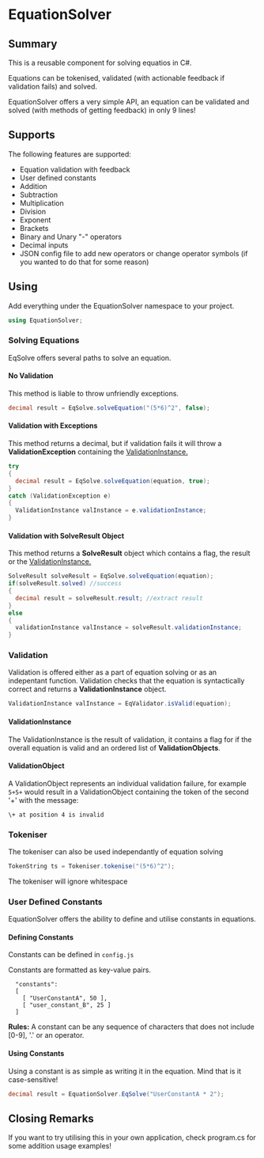 # EquationSolver
## Summary

This is a reusable component for solving equatios in C#.

Equations can be tokenised, validated (with actionable feedback if validation fails) and solved.

EquationSolver offers a very simple API, an equation can be validated and solved (with methods of getting feedback) in only 9 lines!

## Supports
The following features are supported:
- Equation validation with feedback
- User defined constants
- Addition
- Subtraction
- Multiplication
- Division
- Exponent
- Brackets
- Binary and Unary "-" operators
- Decimal inputs
- JSON config file to add new operators or change operator symbols (if you wanted to do that for some reason)

## Using
Add everything under the EquationSolver namespace to your project.
```c#
using EquationSolver;
```
### Solving Equations
EqSolve offers several paths to solve an equation.
#### No Validation
This method is liable to throw unfriendly exceptions.
```c#
decimal result = EqSolve.solveEquation("(5*6)^2", false);
```
#### Validation with Exceptions
This method returns a decimal, but if validation fails it will throw a **ValidationException** containing the [ValidationInstance.](#validation)
```c#
try
{
  decimal result = EqSolve.solveEquation(equation, true);
}
catch (ValidationException e)
{
  ValidationInstance valInstance = e.validationInstance; 
}
```
#### Validation with SolveResult Object
This method returns a **SolveResult** object which contains a flag, the result or the [ValidationInstance.](#validation)
```c#
SolveResult solveResult = EqSolve.solveEquation(equation);
if(solveResult.solved) //success
{
  decimal result = solveResult.result; //extract result
}
else
{
  validationInstance valInstance = solveResult.validationInstance;
}
```

### Validation
Validation is offered either as a part of equation solving or as an indepentant function. Validation checks that the equation is syntactically correct and returns a **ValidationInstance** object.
```c# 
ValidationInstance valInstance = EqValidator.isValid(equation);
```
#### ValidationInstance
The ValidationInstance is the result of validation, it contains a flag for if the overall equation is valid and an ordered list of **ValidationObjects**.
#### ValidationObject
A ValidationObject represents an individual validation failure, for example ```5+5+``` would result in a ValidationObject containing the token of the second '+' with the message:
```
\+ at position 4 is invalid
```
### Tokeniser
The tokeniser can also be used independantly of equation solving
```c#
TokenString ts = Tokeniser.tokenise("(5*6)^2");
```
The tokeniser will ignore whitespace

### User Defined Constants
EquationSolver offers the ability to define and utilise constants in equations.
#### Defining Constants
Constants can be defined in `config.js`

Constants are formatted as key-value pairs.

```
  "constants": 
  [
    [ "UserConstantA", 50 ],
    [ "user_constant_B", 25 ]
  ]
  ```
**Rules:** A constant can be any sequence of characters that does not include [0-9], '.' or an operator.

#### Using Constants
Using a constant is as simple as writing it in the equation. Mind that is it case-sensitive!
```c#
decimal result = EquationSolver.EqSolve("UserConstantA * 2");
```

## Closing Remarks
If you want to try utilising this in your own application, check program.cs for some addition usage examples!
